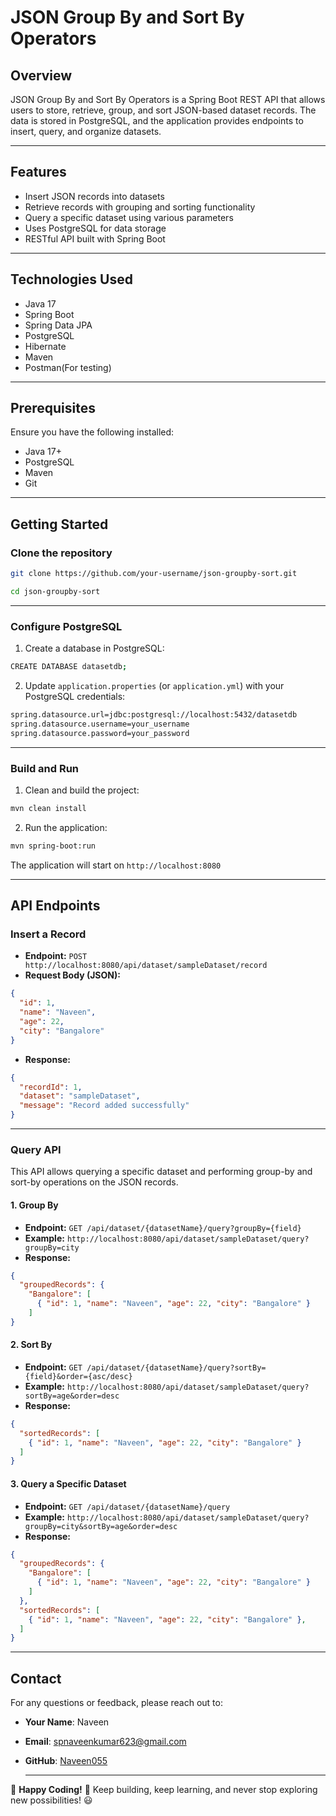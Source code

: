 # JSON Group By and Sort By Operators

## Overview
JSON Group By and Sort By Operators is a Spring Boot REST API that allows users to store, retrieve, group, and sort JSON-based dataset records. The data is stored in PostgreSQL, and the application provides endpoints to insert, query, and organize datasets.

---

## Features
- Insert JSON records into datasets
- Retrieve records with grouping and sorting functionality
- Query a specific dataset using various parameters
- Uses PostgreSQL for data storage
- RESTful API built with Spring Boot

---

## Technologies Used
- Java 17
- Spring Boot
- Spring Data JPA
- PostgreSQL
- Hibernate
- Maven
- Postman(For testing)

---

## Prerequisites
Ensure you have the following installed:
- Java 17+
- PostgreSQL
- Maven
- Git

---

## Getting Started

### Clone the repository
```bash
git clone https://github.com/your-username/json-groupby-sort.git
```
```bash
cd json-groupby-sort
```

---

### Configure PostgreSQL
1. Create a database in PostgreSQL:
```bash
CREATE DATABASE datasetdb;
```
2. Update `application.properties` (or `application.yml`) with your PostgreSQL credentials:
```bash
spring.datasource.url=jdbc:postgresql://localhost:5432/datasetdb
spring.datasource.username=your_username
spring.datasource.password=your_password
```

---

### Build and Run
1. Clean and build the project:
```bash
mvn clean install
```
2. Run the application:
```bash
mvn spring-boot:run
```
The application will start on `http://localhost:8080`

---

## API Endpoints

### Insert a Record
- **Endpoint:** `POST http://localhost:8080/api/dataset/sampleDataset/record`
- **Request Body (JSON):**
```json
{
  "id": 1,
  "name": "Naveen",
  "age": 22,
  "city": "Bangalore"
}
```
- **Response:**
```json
{
  "recordId": 1,
  "dataset": "sampleDataset",
  "message": "Record added successfully"
}
```

---

### Query API
This API allows querying a specific dataset and performing group-by and sort-by operations on the JSON records.

#### 1. Group By
- **Endpoint:** `GET /api/dataset/{datasetName}/query?groupBy={field}`
- **Example:** `http://localhost:8080/api/dataset/sampleDataset/query?groupBy=city`
- **Response:**
```json
{
  "groupedRecords": {
    "Bangalore": [
      { "id": 1, "name": "Naveen", "age": 22, "city": "Bangalore" }
    ]
}
```

#### 2. Sort By
- **Endpoint:** `GET /api/dataset/{datasetName}/query?sortBy={field}&order={asc/desc}`
- **Example:** `http://localhost:8080/api/dataset/sampleDataset/query?sortBy=age&order=desc`
- **Response:**
```json
{
  "sortedRecords": [
    { "id": 1, "name": "Naveen", "age": 22, "city": "Bangalore" }
  ]
}
```

#### 3. Query a Specific Dataset
- **Endpoint:** `GET /api/dataset/{datasetName}/query`
- **Example:** `http://localhost:8080/api/dataset/sampleDataset/query?groupBy=city&sortBy=age&order=desc`
- **Response:**
```json
{
  "groupedRecords": {
    "Bangalore": [
      { "id": 1, "name": "Naveen", "age": 22, "city": "Bangalore" }
    ]
  },
  "sortedRecords": [
    { "id": 1, "name": "Naveen", "age": 22, "city": "Bangalore" },
  ]
}
```

---

## Contact
For any questions or feedback, please reach out to:

- **Your Name**: Naveen  
- **Email**: [spnaveenkumar623@gmail.com](mailto:spnaveenkumar623@gmail.com)  
- **GitHub**: [Naveen055](https://github.com/Naveen055)

  ---
  
🚀 **Happy Coding!** 🎉 Keep building, keep learning, and never stop exploring new possibilities! 😃
